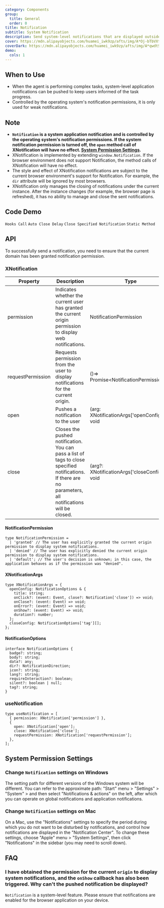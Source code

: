```yaml
---
category: Components
group:
  title: General
  order: 0
title: Notification
subtitle: System Notification
description: Send system-level notifications that are displayed outside the page.
cover: https://mdn.alipayobjects.com/huamei_iwk9zp/afts/img/A*Oj-bTbVXtpQAAAAAAAAAAAAADgCCAQ/original
coverDark: https://mdn.alipayobjects.com/huamei_iwk9zp/afts/img/A*qwdtSKWXeikAAAAAAAAAAAAADgCCAQ/original
demo:
  cols: 1
---
```


## When to Use

- When the agent is performing complex tasks, system-level application notifications can be pushed to keep users informed of the task progress.
- Controlled by the operating system's notification permissions, it is only used for weak notifications.

## Note

- **`Notification` is a system application notification and is controlled by the operating system's notification permissions. If the system notification permission is turned off, the `open` method call of XNotification will have no effect. [System Permission Settings](#system-permission-settings).**
- XNotification is implemented by extending `window.Notification`. If the browser environment does not support Notification, the method calls of XNotification will have no effect.
- The style and effect of XNotification notifications are subject to the current browser environment's support for Notification. For example, the `dir` attribute will be ignored by most browsers.
- XNotification only manages the closing of notifications under the current instance. After the instance changes (for example, the browser page is refreshed), it has no ability to manage and close the sent notifications.

## Code Demo

<!-- prettier-ignore -->
<code src="./demo/hooks.tsx">Hooks Call</code>
<code src="./demo/duration.tsx">Auto Close Delay</code>
<code src="./demo/close_tag.tsx">Close Specified Notification</code>
<code src="./demo/static-method.tsx">Static Method</code>

## API

To successfully send a notification, you need to ensure that the current domain has been granted notification permission.

### XNotification

<!-- prettier-ignore -->
| Property | Description | Type | Default | Version |
| --- | --- | --- | --- | --- |
| permission | Indicates whether the current user has granted the current origin permission to display web notifications. | NotificationPermission | - | - |
| requestPermission| Requests permission from the user to display notifications for the current origin. | ()=> Promise\<NotificationPermission\> | - | - |
|open |Pushes a notification to the user|(arg: XNotificationArgs['openConfig'])=> void | - | - |
|close|Closes the pushed notification. You can pass a list of tags to close specified notifications. If there are no parameters, all notifications will be closed.|(arg?: XNotificationArgs['closeConfig'])=> void | - | - |

#### NotificationPermission

```tsx | pure
type NotificationPermission =
  | 'granted' // The user has explicitly granted the current origin permission to display system notifications.
  | 'denied' // The user has explicitly denied the current origin permission to display system notifications.
  | 'default'; // The user's decision is unknown; in this case, the application behaves as if the permission was "denied".
```

#### XNotificationArgs

```tsx | pure
type XNotificationArgs = {
  openConfig: NotificationOptions & {
    title: string;
    onClick?: (event: Event, close?: Notification['close']) => void;
    onClose?: (event: Event) => void;
    onError?: (event: Event) => void;
    onShow?: (event: Event) => void;
    duration?: number;
  };
  closeConfig: NotificationOptions['tag'][];
};
```

#### NotificationOptions

```tsx | pure
interface NotificationOptions {
  badge?: string;
  body?: string;
  data?: any;
  dir?: NotificationDirection;
  icon?: string;
  lang?: string;
  requireInteraction?: boolean;
  silent?: boolean | null;
  tag?: string;
}
```

### useNotification

```tsx | pure
type useNotification = [
  { permission: XNotification['permission'] },
  {
    open: XNotification['open'];
    close: XNotification['close'];
    requestPermission: XNotification['requestPermission'];
  },
];
```

## System Permission Settings

### Change `Notification` settings on Windows

The setting path for different versions of the Windows system will be different. You can refer to the approximate path: "Start" menu > "Settings" > "System" > and then select "Notifications & actions" on the left, after which you can operate on global notifications and application notifications.

### Change `Notification` settings on Mac

On a Mac, use the "Notifications" settings to specify the period during which you do not want to be disturbed by notifications, and control how notifications are displayed in the "Notification Center". To change these settings, choose "Apple" menu > "System Settings", then click "Notifications" in the sidebar (you may need to scroll down).

## FAQ

### I have obtained the permission for the current `origin` to display system notifications, and the `onShow` callback has also been triggered. Why can't the pushed notification be displayed?

`Notification` is a system-level feature. Please ensure that notifications are enabled for the browser application on your device.
